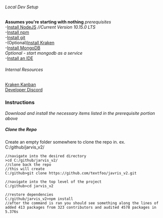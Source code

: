 

###### Local Dev Setup     
**Assumes you're starting with nothing**
*prerequisites*    
 -[Install NodeJS](https://nodejs.org/en/) *//Current Version 10.15.0 LTS*    
 -[Install npm](https://docs.npmjs.com/cli/install)    
 -[Install git](https://git-scm.com/downloads)    
 -(Optional)[Install Kraken](https://app.gitkraken.com)    
 -[Install MongoDB](https://www.mongodb.com/download-center/community)     
 *Optional - start mongodb as a service*    
 -[Install an IDE](https://code.visualstudio.com)    
 
###### Internal Resources   
 [Kraken Kanban](https://app.gitkraken.com/glo/board/XEpW1ZJoLwAPIu7A)    
 [Developer Discord](https://discord.gg/Ue8XBb7)    
 
 ### Instructions    
 *Download and install the necessary items listed in the prerequisite portion above*    
 
 ##### Clone the Repo
 Create an empty folder somewhere to clone the repo in. 
 ex. C:/github/jarvis_v2/
 ```
 //navigate into the desired directory
 >cd C:/github/jarvis_v2/
 //clone back the repo 
 //this will create 
 C:/github>git clone https://github.com/textfoo/javris_v2.git
 
 //navigate into the top level of the project
 C:/github>cd jarvis_v2
 
 //restore dependencies 
 C:/github/jarvis_v2>npm install
 //after the command is ran you should see something along the lines of
 added 413 packages from 323 contributors and audited 4578 packages in 5.376s 
 ```
 
